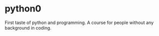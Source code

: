 # python0
First taste of python and programming. A course for people without any background in coding. 
